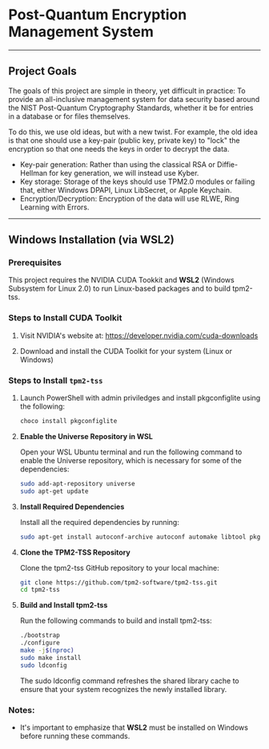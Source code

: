 # Post-Quantum Encryption Management System
---
## Project Goals
  
The goals of this project are simple in theory, yet difficult in practice: To provide an all-inclusive management system for data 
security based around the NIST Post-Quantum Cryptography Standards, whether it be for entries in a database or for files themselves. 
  
To do this, we use old ideas, but with a new twist. For example, the old idea is that one should use a key-pair (public key, private key) 
to "lock" the encryption so that one needs the keys in order to decrypt the data.  
  
- Key-pair generation: Rather than using the classical RSA or Diffie-Hellman for key generation, we will instead use Kyber.
- Key storage: Storage of the keys should use TPM2.0 modules or failing that,  either Windows DPAPI, Linux LibSecret, or Apple Keychain.
- Encryption/Decryption: Encryption of the data will use RLWE, Ring Learning with Errors.
  
---
  
## Windows Installation (via WSL2)

### Prerequisites

This project requires the NVIDIA CUDA Tookkit and **WSL2** (Windows Subsystem for Linux 2.0) to run Linux-based packages and to build tpm2-tss.

### Steps to Install CUDA Toolkit

1. Visit NVIDIA's website at: https://developer.nvidia.com/cuda-downloads

2. Download and install the CUDA Toolkit for your system (Linux or Windows)

### Steps to Install `tpm2-tss`

1. Launch PowerShell with admin priviledges and install pkgconfiglite using the following:
    ```bash
    choco install pkgconfiglite

1. **Enable the Universe Repository in WSL**

    Open your WSL Ubuntu terminal and run the following command to enable the Universe repository, which is necessary for some of the dependencies:

    ```bash
    sudo add-apt-repository universe
    sudo apt-get update

2. **Install Required Dependencies**

    Install all the required dependencies by running:
    ```bash
    sudo apt-get install autoconf-archive autoconf automake libtool pkg-config gcc libssl-dev libjson-c-dev libcurl4-openssl-dev uuid-dev pkgconf

3. **Clone the TPM2-TSS Repository**

    Clone the tpm2-tss GitHub repository to your local machine:
    ```bash
    git clone https://github.com/tpm2-software/tpm2-tss.git
    cd tpm2-tss

4. **Build and Install tpm2-tss**

    Run the following commands to build and install tpm2-tss:
    ```bash
    ./bootstrap
    ./configure
    make -j$(nproc)
    sudo make install
    sudo ldconfig
    ```

    The sudo ldconfig command refreshes the shared library cache to ensure that your system recognizes the newly installed library.


### Notes:

- It's important to emphasize that **WSL2** must be installed on Windows before running these commands.
